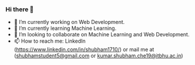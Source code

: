 ### Hi there 👋


- 🔭 I’m currently working on Web Development.
- 🌱 I’m currently learning Machine Learning.
- 👯 I’m looking to collaborate on Machine Learning and Web Development.
- 📫 How to reach me: LinkedIn (https://www.linkedin.com/in/shubham1710/) or mail me at (shubhamstudent5@gmail.com or kumar.shubham.che19@itbhu.ac.in)

